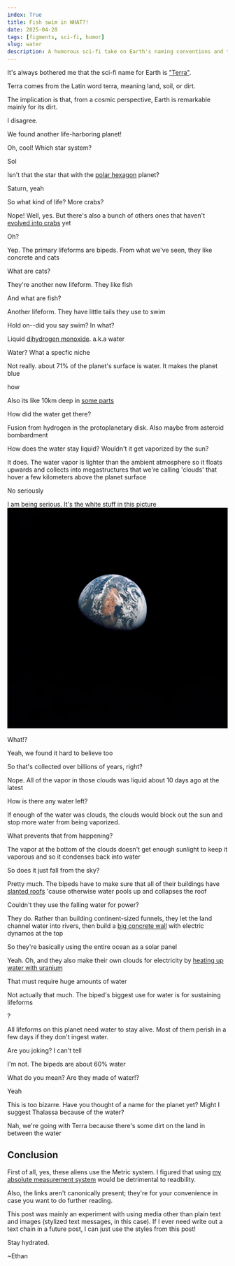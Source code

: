 ```yaml
---
index: True
title: Fish swim in WHAT?!
date: 2025-04-28
tags: [figments, sci-fi, humor]
slug: water
description: A humorous sci-fi take on Earth's naming conventions and the prevalence of water and aquatic life.
---
```


It's always bothered me that the sci-fi name for Earth is ["Terra"](https://tvtropes.org/pmwiki/pmwiki.php/Main/PlanetTerra).

Terra comes from the Latin word terra, meaning land, soil, or dirt.

The implication is that, from a cosmic perspective, Earth is remarkable mainly for its dirt.

I disagree.

<chat>
<p>We found another life-harboring planet!</p>
<p>Oh, cool! Which star system?</p>
<p>Sol</p>
<p>Isn't that the star that with the <a href="https://en.wikipedia.org/wiki/Saturn%27s_hexagon">polar hexagon</a> planet?</p>
<p>Saturn, yeah</p>
<p>So what kind of life? More crabs?</p>
<p>Nope! Well, yes. But there's also a bunch of others ones that haven't <a href="https://en.wikipedia.org/wiki/Carcinisation">evolved into crabs</a> yet</p>
<p>Oh?</p>
<p>Yep. The primary lifeforms are bipeds. From what we've seen, they like concrete and cats</p>
<p>What are cats?</p>
<p>They're another new lifeform. They like fish</p>
<p>And what are fish?</p>
<p>Another lifeform. They have little tails they use to swim</p>
<p>Hold on--did you say swim? In what?</p>
<p>Liquid <a href="https://en.wikipedia.org/wiki/Dihydrogen_monoxide_parody">dihydrogen monoxide</a>. a.k.a water</p>
<p>Water? What a specfic niche</p>
<p>Not really. about 71% of the planet's surface is water. It makes the planet blue</p>
<p>how</p>
<p>Also its like 10km deep in <a href="https://en.wikipedia.org/wiki/Challenger_Deep">some parts</a></p>
<p>How did the water get there?</p>
<p>Fusion from hydrogen in the protoplanetary disk. Also maybe from asteroid bombardment</p>
<p>How does the water stay liquid? Wouldn't it get vaporized by the sun?</p>
<p>It does. The water vapor is lighter than the ambient atmosphere so it floats upwards and collects into megastructures that we're calling 'clouds' that hover a few kilometers above the planet surface</p>
<p>No seriously</p>
<p>I am being serious. It's the white stuff in this picture <img src="../../images\earth_far_away.webp" alt="An image of the Earth from orbit"></p>
<p>What!?</p>
<p>Yeah, we found it hard to believe too</p>
<p>So that's collected over billions of years, right?</p>
<p>Nope. All of the vapor in those clouds was liquid about 10 days ago at the latest</p>
<p>How is there any water left?</p>
<p>If enough of the water was clouds, the clouds would block out the sun and stop more water from being vaporized.</p>
<p>What prevents that from happening?</p>
<p>The vapor at the bottom of the clouds doesn't get enough sunlight to keep it vaporous and so it condenses back into water</p>
<p>So does it just fall from the sky?</p>
<p>Pretty much. The bipeds have to make sure that all of their buildings have <a href="https://en.wikipedia.org/wiki/Gable_roof">slanted roofs</a> 'cause otherwise water pools up and collapses the roof</p>
<p>Couldn't they use the falling water for power?</p>
<p>They do. Rather than building continent-sized funnels, they let the land channel water into rivers, then build a <a href="https://en.wikipedia.org/wiki/Hydroelectricity">big concrete wall</a> with electric dynamos at the top</p>
<p>So they're basically using the entire ocean as a solar panel</p>
<p>Yeah. Oh, and they also make their own clouds for electricity by <a href="https://en.wikipedia.org/wiki/Nuclear_reactor">heating up water with uranium</a></p>
<p>That must require huge amounts of water</p>
<p>Not actually that much. The biped's biggest use for water is for sustaining lifeforms</p>
<p>?</p>
<p>All lifeforms on this planet need water to stay alive. Most of them perish in a few days if they don't ingest water.</p>
<p>Are you joking? I can't tell</p>
<p>I'm not. The bipeds are about 60% water</p>
<p>What do you mean? Are they made of water!?</p>
<p>Yeah</p>
<p>This is too bizarre. Have you thought of a name for the planet yet? Might I suggest Thalassa because of the water?</p>
<p>Nah, we're going with Terra because there's some dirt on the land in between the water</p>
</chat>

## Conclusion

First of all, yes, these aliens use the Metric system. I figured that using [my absolute measurement system](../quanth) would be detrimental to readbility.

Also, the links aren't canonically present; they're for your convenience in case you want to do further reading.

This post was mainly an experiment with using media other than plain text and images (stylized text messages, in this case). If I ever need write out a text chain in a future post, I can just use the styles from this post!

Stay hydrated.

~Ethan
